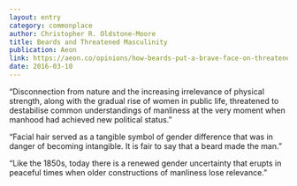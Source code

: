```yaml
---
layout: entry
category: commonplace
author: Christopher R. Oldstone-Moore
title: Beards and Threatened Masculinity
publication: Aeon
link: https://aeon.co/opinions/how-beards-put-a-brave-face-on-threatened-masculinity
date: 2016-03-10
---
```


“Disconnection from nature and the increasing irrelevance of physical strength, along with the gradual rise of women in public life, threatened to destabilise common understandings of manliness at the very moment when manhood had achieved new political status.”

“Facial hair served as a tangible symbol of gender difference that was in danger of becoming intangible. It is fair to say that a beard made the man.”

“Like the 1850s, today there is a renewed gender uncertainty that erupts in peaceful times when older constructions of manliness lose relevance.”
